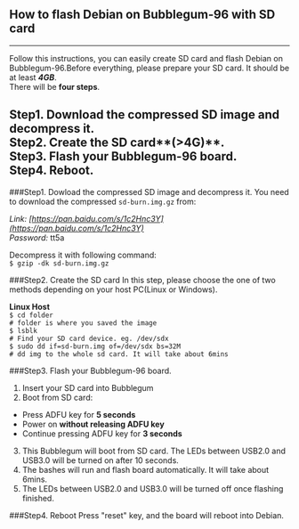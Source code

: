 ## **How to flash Debian on Bubblegum-96 with SD card**
---
Follow this instructions, you can easily create SD card and flash Debian on Bubblegum-96.Before everything, please prepare your SD card. It should be at least ***4GB***.  
There will be **four steps**.   

**Step1.** Download the compressed SD image and decompress it.  
**Step2.** Create the SD card**(>4G)**.  
**Step3.** Flash your Bubblegum-96 board.  
**Step4.** Reboot.  
---
###Step1. Dowload the compressed SD image and decompress it.
You need to download the compressed `sd-burn.img.gz` from:  

*Link: [https://pan.baidu.com/s/1c2Hnc3Y](https://pan.baidu.com/s/1c2Hnc3Y)  
Password:* tt5a  

Decompress it with following command:  
`$ gzip -dk sd-burn.img.gz`  

###Step2. Create the SD card
In this step, please choose the one of two methods depending on your host PC(Linux or Windows).  

**Linux Host**  
`$ cd folder`  
`# folder is where you saved the image`  
`$ lsblk`  
`# Find your SD card device. eg. /dev/sdx`  
`$ sudo dd if=sd-burn.img of=/dev/sdx bs=32M`  
`# dd img to the whole sd card. It will take about 6mins`  

###Step3. Flash your Bubblegum-96 board.  
1. Insert your SD card into Bubblegum
2. Boot from SD card:  
- Press ADFU key for **5 seconds**
- Power on **without releasing ADFU key**
- Continue pressing ADFU key for **3 seconds**
3. This Bubblegum will boot from SD card. The LEDs between USB2.0 and USB3.0 will be turned on after 10 seconds.  
4. The bashes will run and flash board automatically. It will take about 6mins.
5. The LEDs between USB2.0 and USB3.0 will be turned off once flashing finished.

###Step4. Reboot
Press "reset" key, and the board will reboot into Debian.
